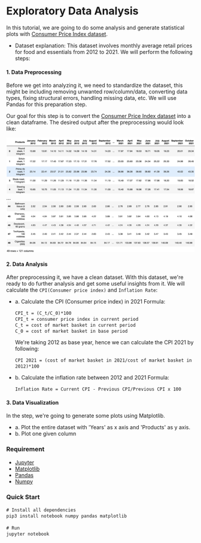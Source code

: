 # Exploratory Data Analysis

In this tutorial, we are going to do some analysis and generate statistical plots with  [Consumer Price Index dataset](https://www150.statcan.gc.ca/t1/tbl1/en/tv.action?pid=1810000201&cubeTimeFrame.startMonth=01&cubeTimeFrame.startYear=2012&cubeTimeFrame.endMonth=12&cubeTimeFrame.endYear=2021&referencePeriods=20120101%2C20211201).

- Dataset explanation:
This dataset involves monthly average retail prices for food and essentials from 2012 to 2021.
We will perform the following steps:

#### **1. Data Preprocessing**
Before we get into analyzing it, we need to standardize the dataset, this might be including removing unwanted row/column/data, converting data types, fixing structural errors, handling missing data, etc. We will use Pandas for this preparation step.

Our goal for this step is to convert the [Consumer Price Index dataset](https://www150.statcan.gc.ca/t1/tbl1/en/tv.action?pid=1810000201&cubeTimeFrame.startMonth=01&cubeTimeFrame.startYear=2012&cubeTimeFrame.endMonth=12&cubeTimeFrame.endYear=2021&referencePeriods=20120101%2C20211201) into a clean dataframe. The desired output after the preprocessing would look like:

![](src/images/data_preprocessing_output_example.png)
...
![](src/images/data_preprocessing_output_example2.png)
#### **2. Data Analysis**
After preprocessing it, we have a clean dataset. With this dataset, we're ready to do further analysis and get some useful insights from it.
We will calculate the `CPI(Consumer price index)` and `Inflation Rate`:  
    
- a. Calculate the CPI (Consumer price index) in 2021
    Formula:

    ```
    CPI_t = (C_t/C_0)*100
    CPI_t = consumer price index in current period
    C_t = cost of market basket in current period
    C_0 = cost of market basket in base period
    ```
    We're taking 2012 as base year, hence we can calculate the CPI 2021 by following:
    ```
    CPI 2021 = (cost of market basket in 2021/cost of market basket in 2012)*100
    ```

- b. Calculate the inflation rate between 2012 and 2021
    Formula:
    ```
    Inflation Rate = Current CPI - Previous CPI/Previous CPI x 100
    ```


#### **3. Data Visualization**
In the step, we're going to generate some plots using Matplotlib.

- a. Plot the entire dataset with 'Years' as x axis and 'Products' as y axis.
- b. Plot one given column



### Requirement
- [Jupyter](https://jupyter.org/)
- [Matplotlib](https://matplotlib.org/)
- [Pandas](https://pandas.pydata.org/docs/)
- [Numpy](https://numpy.org/)

### Quick Start
```
# Install all dependencies
pip3 install notebook numpy pandas matplotlib

# Run 
jupyter notebook
```